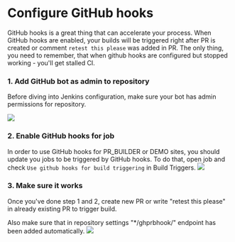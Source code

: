 Configure GitHub hooks
=====

GitHub hooks is a great thing that can accelerate your process. When GitHub hooks are enabled, your builds will be triggered right after PR is created or comment `retest this please` was added in PR.
The only thing, you need to remember, that when github hooks are configured but stopped working - you'll get stalled CI.

### 1. Add GitHub bot as admin to repository

Before diving into Jenkins configuration, make sure your bot has admin permissions for repository.

![](https://cloud.githubusercontent.com/assets/1316234/18310812/5d057bfc-7509-11e6-85d8-b0292ec35dbe.png)

### 2. Enable GitHub hooks for job
In order to use GitHub hooks for PR_BUILDER or DEMO sites, you should update you jobs to be triggered by GitHub hooks.
To do that, open job and check `Use github hooks for build triggering` in Build Triggers.
![](https://cloud.githubusercontent.com/assets/1316234/18310877/c3393f6c-7509-11e6-98e3-be89374cbcad.png)

### 3. Make sure it works
Once you've done step 1 and 2, create new PR or write "retest this please" in already existing PR to trigger build.

Also make sure that in repository settings "*/ghprbhook/" endpoint has been added automatically.
![](https://cloud.githubusercontent.com/assets/1316234/18311164/83cb3e78-750b-11e6-991b-d9eca7285a06.png)
